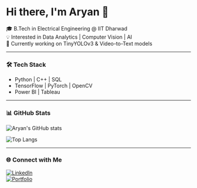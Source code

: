 # Hi there, I'm Aryan 👋  

🎓 B.Tech in Electrical Engineering @ IIT Dharwad  
💡 Interested in Data Analytics | Computer Vision | AI  
🚀 Currently working on TinyYOLOv3 & Video-to-Text models  

---

### 🛠 Tech Stack
- Python | C++ | SQL  
- TensorFlow | PyTorch | OpenCV  
- Power BI | Tableau  

---

### 📊 GitHub Stats
![Aryan's GitHub stats](https://github-readme-stats.vercel.app/api?username=aryan-mote&show_icons=true&theme=tokyonight)

![Top Langs](https://github-readme-stats.vercel.app/api/top-langs/?username=aryan-mote&layout=compact&theme=tokyonight)

---

### 🌐 Connect with Me
[![LinkedIn](https://img.shields.io/badge/LinkedIn-0077B5.svg?style=for-the-badge&logo=linkedin&logoColor=white)](https://linkedin.com/in/YOUR-LINK)  
[![Portfolio](https://img.shields.io/badge/Portfolio-000000.svg?style=for-the-badge&logo=vercel&logoColor=white)](https://your-portfolio-link.com)  
